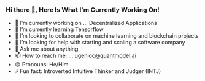 ### Hi there 👋, Here Is What I'm Currently Working On!

- 🔭 I’m currently working on ... Decentralized Applications
- 🌱 I’m currently learning Tensorflow 
- 👯 I’m looking to collaborate on machine learning and blockchain projects
- 🤔 I’m looking for help with starting and scaling a software company
- 💬 Ask me about anything
- 📫 How to reach me: ... ugenloc@quantmodel.ai
- 😄 Pronouns: He/Him
- ⚡ Fun fact: Introverted Intuitive Thinker and Judger (INTJ)


